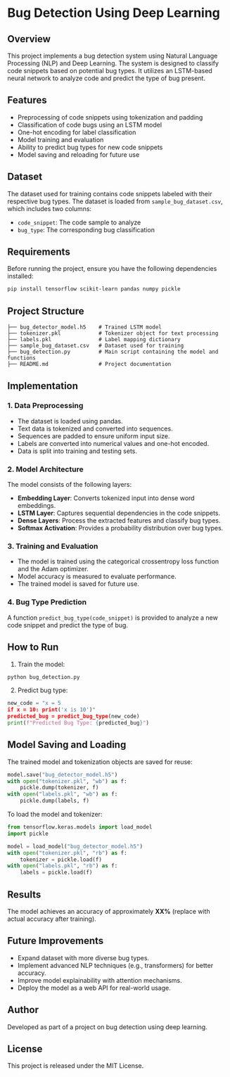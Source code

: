# Bug Detection Using Deep Learning

## Overview
This project implements a bug detection system using Natural Language Processing (NLP) and Deep Learning. The system is designed to classify code snippets based on potential bug types. It utilizes an LSTM-based neural network to analyze code and predict the type of bug present.

## Features
- Preprocessing of code snippets using tokenization and padding
- Classification of code bugs using an LSTM model
- One-hot encoding for label classification
- Model training and evaluation
- Ability to predict bug types for new code snippets
- Model saving and reloading for future use

## Dataset
The dataset used for training contains code snippets labeled with their respective bug types. The dataset is loaded from `sample_bug_dataset.csv`, which includes two columns:
- `code_snippet`: The code sample to analyze
- `bug_type`: The corresponding bug classification

## Requirements
Before running the project, ensure you have the following dependencies installed:
```bash
pip install tensorflow scikit-learn pandas numpy pickle
```

## Project Structure
```
├── bug_detector_model.h5    # Trained LSTM model
├── tokenizer.pkl            # Tokenizer object for text processing
├── labels.pkl               # Label mapping dictionary
├── sample_bug_dataset.csv   # Dataset used for training
├── bug_detection.py         # Main script containing the model and functions
├── README.md                # Project documentation
```

## Implementation
### 1. Data Preprocessing
- The dataset is loaded using pandas.
- Text data is tokenized and converted into sequences.
- Sequences are padded to ensure uniform input size.
- Labels are converted into numerical values and one-hot encoded.
- Data is split into training and testing sets.

### 2. Model Architecture
The model consists of the following layers:
- **Embedding Layer**: Converts tokenized input into dense word embeddings.
- **LSTM Layer**: Captures sequential dependencies in the code snippets.
- **Dense Layers**: Process the extracted features and classify bug types.
- **Softmax Activation**: Provides a probability distribution over bug types.

### 3. Training and Evaluation
- The model is trained using the categorical crossentropy loss function and the Adam optimizer.
- Model accuracy is measured to evaluate performance.
- The trained model is saved for future use.

### 4. Bug Type Prediction
A function `predict_bug_type(code_snippet)` is provided to analyze a new code snippet and predict the type of bug.

## How to Run
1. Train the model:
```python
python bug_detection.py
```
2. Predict bug type:
```python
new_code = "x = 5
if x = 10: print('x is 10')"
predicted_bug = predict_bug_type(new_code)
print(f"Predicted Bug Type: {predicted_bug}")
```

## Model Saving and Loading
The trained model and tokenization objects are saved for reuse:
```python
model.save("bug_detector_model.h5")
with open("tokenizer.pkl", "wb") as f:
    pickle.dump(tokenizer, f)
with open("labels.pkl", "wb") as f:
    pickle.dump(labels, f)
```

To load the model and tokenizer:
```python
from tensorflow.keras.models import load_model
import pickle

model = load_model("bug_detector_model.h5")
with open("tokenizer.pkl", "rb") as f:
    tokenizer = pickle.load(f)
with open("labels.pkl", "rb") as f:
    labels = pickle.load(f)
```

## Results
The model achieves an accuracy of approximately **XX%** (replace with actual accuracy after training).

## Future Improvements
- Expand dataset with more diverse bug types.
- Implement advanced NLP techniques (e.g., transformers) for better accuracy.
- Improve model explainability with attention mechanisms.
- Deploy the model as a web API for real-world usage.

## Author
Developed as part of a project on bug detection using deep learning.

## License
This project is released under the MIT License.
